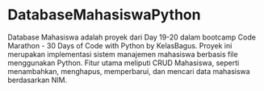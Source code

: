 # DatabaseMahasiswaPython
Database Mahasiswa adalah proyek dari Day 19-20 dalam bootcamp Code Marathon - 30 Days of Code with Python by KelasBagus. Proyek ini merupakan implementasi sistem manajemen mahasiswa berbasis file menggunakan Python. Fitur utama meliputi CRUD Mahasiswa, seperti menambahkan, menghapus, memperbarui, dan mencari data mahasiswa berdasarkan NIM. 
